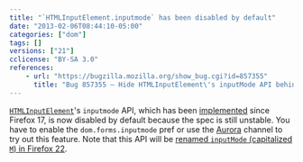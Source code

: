 ```yaml
---
title: "`HTMLInputElement.inputmode` has been disabled by default"
date: "2013-02-06T08:44:10-05:00"
categories: ["dom"]
tags: []
versions: ["21"]
cclicense: "BY-SA 3.0"
references:
    - url: "https://bugzilla.mozilla.org/show_bug.cgi?id=857355"
      title: "Bug 857355 – Hide HTMLInputElement\'s inputMode API behind a pref and only turn it on for Aurora/Nightly"
---
```

[`HTMLInputElement`](https://developer.mozilla.org/docs/Web/API/HTMLInputElement)'s `inputmode` API, which has been [implemented](https://bugzilla.mozilla.org/show_bug.cgi?id=746142) since Firefox 17, is now disabled by default because the spec is still unstable. You have to enable the `dom.forms.inputmode` pref or use the [Aurora](https://www.mozilla.org/firefox/aurora/) channel to try out this feature. Note that this API will be [renamed `inputMode` (capitalized `M`) in Firefox 22](https://www.fxsitecompat.com/en-CA/docs/2013/htmlmediaelement-crossorigin-and-htmlinputelement-inputmode-have-been-renamed/).
